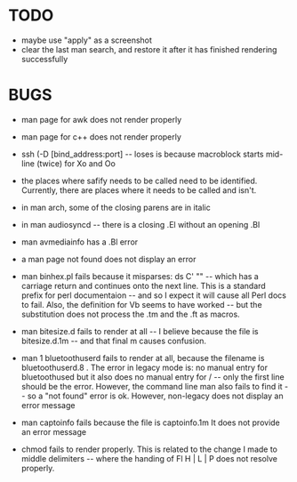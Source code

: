 #  TODO

- maybe use "apply" as a screenshot
- clear the last man search, and restore it after it has finished rendering successfully

# BUGS

- man page for awk does not render properly
- man page for c++ does not render properly
- ssh   (-D [bind_address:port] -- loses is because macroblock starts mid-line (twice) for Xo and Oo
- the places where safify needs to be called need to be identified.  Currently, there are places where it needs to be called and isn't.
- in man arch, some of the closing parens are in italic
- in man audiosyncd -- there is a closing .El without an opening .Bl
- man avmediainfo has a .Bl error
- a man page not found does not display an error

- man binhex.pl fails because it misparses: ds C' ""  -- which has a carriage return and continues onto the next line.  This is a standard
   prefix for perl documentaion -- and so I expect it will cause all Perl docs to fail.
   Also, the definition for Vb seems to have worked -- but the substitution does not process the .tm and the .ft as macros.
   
- man bitesize.d  fails to render at all -- I believe because the file is bitesize.d.1m  -- and that final m causes confusion.

- man 1 bluetoothuserd   fails to render at all, because the filename is  bluetoothuserd.8  .  The error in legacy mode is: no manual entry for bluetoothused
  but it also does no manual entry for /  -- only the first line should be the error.   However, the command line man also fails to find it -- so a
  "not found" error is ok.  However, non-legacy does not display an error message
  
- man captoinfo fails because the file is  captoinfo.1m   It does not provide an error message

- chmod fails to render properly.  This is related to the change I made to middle delimiters -- where the handing of   Fl H | L | P  does not resolve properly.
